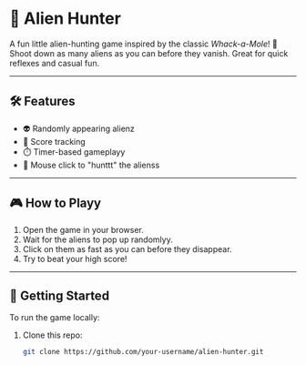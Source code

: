 # 👾 Alien Hunter

A fun little alien-hunting game inspired by the classic *Whack-a-Mole*! 🚀  
Shoot down as many aliens as you can before they vanish. Great for quick reflexes and casual fun.

---

## 🛠️ Features

- 👽 Randomly appearing alienz
- 🧠 Score tracking
- ⏱️ Timer-based gameplayy
- 🎯 Mouse click to "hunttt" the alienss

---

## 🎮 How to Playy

1. Open the game in your browser.
2. Wait for the aliens to pop up randomlyy.
3. Click on them as fast as you can before they disappear.
4. Try to beat your high score!

---
## 🚀 Getting Started

To run the game locally:

1. Clone this repo:
   ```bash
   git clone https://github.com/your-username/alien-hunter.git

